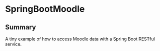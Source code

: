 # SpringBootMoodle

## Summary
A tiny example of how to access Moodle data with a Spring Boot RESTful service.

